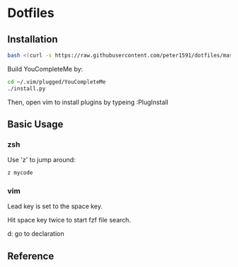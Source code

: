 # Dotfiles

## Installation
``` sh
bash <(curl -s https://raw.githubusercontent.com/peter1591/dotfiles/master/fetch.sh)
```

Build YouCompleteMe by:
``` sh
cd ~/.vim/plugged/YouCompleteMe
./install.py
```

Then, open vim to install plugins by typeing :PlugInstall

## Basic Usage

### zsh

Use 'z' to jump around:

``` sh
z mycode
```

### vim

Lead key is set to the space key.

Hit space key twice to start fzf file search.

<Space>d: go to declaration

## Reference

[dotbot]: https://github.com/anishathalye/dotbot
